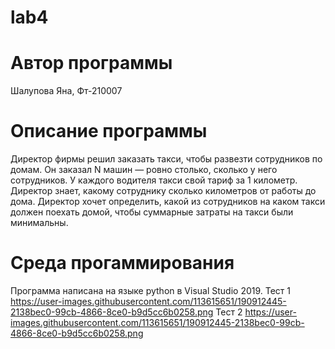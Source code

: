 # lab4
# Автор программы
Шалупова Яна, Фт-210007
# Описание программы
Директор фирмы решил заказать такси, чтобы развезти сотрудников по домам. Он заказал N машин — ровно столько, сколько у него сотрудников.
У каждого водителя такси свой тариф за 1 километр. Директор знает, какому сотруднику сколько километров от работы до дома.
Директор хочет определить, какой из сотрудников на каком такси должен поехать домой, чтобы суммарные затраты на такси были минимальны. 
# Среда прогаммирования
Программа написана на языке python в Visual Studio 2019.
Тест 1
https://user-images.githubusercontent.com/113615651/190912445-2138bec0-99cb-4866-8ce0-b9d5cc6b0258.png
Тест 2
https://user-images.githubusercontent.com/113615651/190912445-2138bec0-99cb-4866-8ce0-b9d5cc6b0258.png
